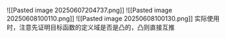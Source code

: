 ![[Pasted image 20250607204737.png]]
![[Pasted image 20250608100110.png]]
![[Pasted image 20250608100130.png]]
实际使用时，注意先证明目标函数的定义域是否是凸的，凸则直接互推


